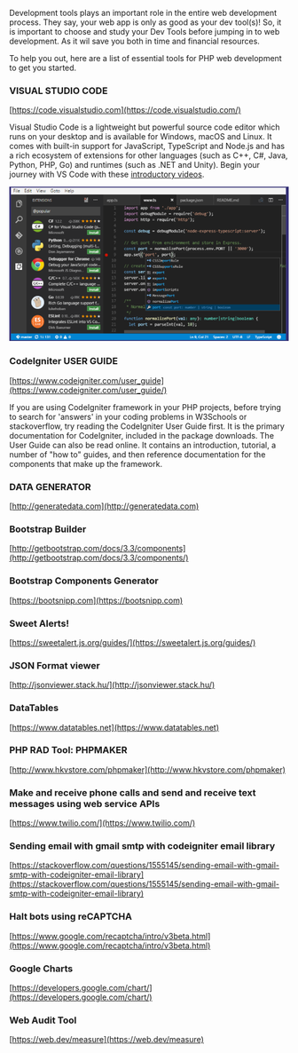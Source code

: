 Development tools plays an important role in the entire web development process. They say, your web app is only as good as your dev tool(s)! So, it is important to choose and study your Dev Tools before jumping in to web development. As it wil save you both in time and financial resources.

To help you out, here are a list of essential tools for PHP web development to get you started. 

### VISUAL STUDIO CODE
[https://code.visualstudio.com](https://code.visualstudio.com/)

Visual Studio Code is a lightweight but powerful source code editor which runs on your desktop and is available for Windows, macOS and Linux. It comes with built-in support for JavaScript, TypeScript and Node.js and has a rich ecosystem of extensions for other languages (such as C++, C#, Java, Python, PHP, Go) and runtimes (such as .NET and Unity). Begin your journey with VS Code with these [introductory videos](https://code.visualstudio.com/docs/getstarted/introvideos).

![Visual Studio Code](vsc.PNG)

### CodeIgniter USER GUIDE
[https://www.codeigniter.com/user_guide](https://www.codeigniter.com/user_guide/)

If you are using CodeIgniter framework in your PHP projects, before trying to search for 'answers' in your coding problems in W3Schools or stackoverflow, try reading the CodeIgniter User Guide first. It is the primary documentation for CodeIgniter, included in the package downloads. The User Guide can also be read online. It contains an introduction, tutorial, a number of "how to" guides, and then reference documentation for the components that make up the framework.

### DATA GENERATOR
[http://generatedata.com](http://generatedata.com)

### Bootstrap Builder
[http://getbootstrap.com/docs/3.3/components](http://getbootstrap.com/docs/3.3/components/)

### Bootstrap Components Generator
[https://bootsnipp.com](https://bootsnipp.com)

### Sweet Alerts!
[https://sweetalert.js.org/guides/](https://sweetalert.js.org/guides/)

### JSON Format viewer
[http://jsonviewer.stack.hu/](http://jsonviewer.stack.hu/)

### DataTables
[https://www.datatables.net](https://www.datatables.net)

### PHP RAD Tool: PHPMAKER
[http://www.hkvstore.com/phpmaker](http://www.hkvstore.com/phpmaker)

### Make and receive phone calls and send and receive text messages using web service APIs
[https://www.twilio.com/](https://www.twilio.com/)

### Sending email with gmail smtp with codeigniter email library
[https://stackoverflow.com/questions/1555145/sending-email-with-gmail-smtp-with-codeigniter-email-library](https://stackoverflow.com/questions/1555145/sending-email-with-gmail-smtp-with-codeigniter-email-library)

### Halt bots using reCAPTCHA
[https://www.google.com/recaptcha/intro/v3beta.html](https://www.google.com/recaptcha/intro/v3beta.html)

### Google Charts
[https://developers.google.com/chart/](https://developers.google.com/chart/)

### Web Audit Tool
[https://web.dev/measure](https://web.dev/measure)

